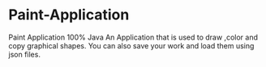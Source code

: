 # Paint-Application
Paint Application 100% Java
An Application that is used to draw ,color and copy graphical shapes.
You can also save your work and load them using json files.
